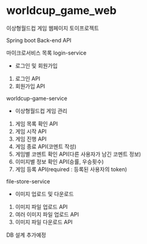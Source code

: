 # worldcup_game_web
이상형월드컵 게임 웹페이지 토이프로젝트

Spring boot Back-end API

마이크로서비스 목록
login-service
- 로그인 및 회원가입
1. 로그인 API
2. 회원가입 API

worldcup-game-service
- 이상형월드컵 게임 관리
1. 게임 목록 확인 API
2. 게임 시작 API
3. 게임 진행 API
4. 게임 종료 API(코멘트 작성)
5. 게임별 코멘트 확인 API(다른 사용자가 남긴 코멘트 정보)
6. 이미지별 정보 확인 API(승률, 우승횟수)
6. 게임 등록 API(required : 등록된 사용자의 token)

file-store-service
- 이미지 업로드 및 다운로드
1. 이미지 파일 업로드 API
2. 여러 이미지 파일 업로드 API
3. 이미지 파일 다운로드 API

DB 설계
추가예정
